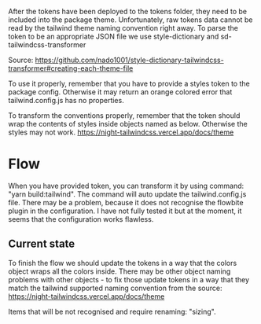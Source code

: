 After the tokens have been deployed to the tokens folder, they need to be included into the package theme.
Unfortunately, raw tokens data cannot be read by the tailwind theme naming convention right away.
To parse the token to be an appropriate JSON file we use style-dictionary and sd-tailwindcss-transformer

Source: https://github.com/nado1001/style-dictionary-tailwindcss-transformer#creating-each-theme-file

To use it properly, remember that you have to provide a styles token to the package config. Otherwise it may return an orange colored error that tailwind.config.js has no properties.

To transform the conventions properly, remember that the token should wrap the contents of styles inside objects named as below. Otherwise the styles may not  work.
https://night-tailwindcss.vercel.app/docs/theme

# Flow
When you have provided token, you can transform it by using command: "yarn build:tailwind". The command will auto update the tailwind.config.js file.
There may be a problem, because it does not recognise the flowbite plugin in the configuration. I have not fully tested it but at the moment, it seems that the configuration works flawless.

## Current state
To finish the flow we should update the tokens in a way that the colors object wraps all the colors inside.
There may be other object naming problems with other objects - to fix those update tokens in a way that they match the tailwind supported naming convention from the source: https://night-tailwindcss.vercel.app/docs/theme

Items that will be not recognised and require renaming: "sizing".

